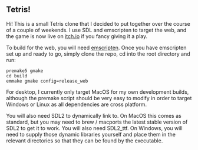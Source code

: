 ## Tetris!

Hi! This is a small Tetris clone that I decided to put together over the course of a couple of weekends. I use SDL and emscripten to target the web, and the game is now live on [itch.io](https://samhaskell.itch.io/tetris) if you fancy giving it a play.

To build for the web, you will need [emscripten](https://emscripten.org/). Once you have emscripten set up and ready to go, simply clone the repo, cd into the root directory and run:

```
premake5 gmake 
cd build
emmake gmake config=release_web
```

For desktop, I currently only target MacOS for my own development builds, although the premake script should be very easy to modify in order to target Windows or Linux as all dependencies are cross platform.

You will also need SDL2 to dynamically link to. On MacOS this comes as standard, but you may need to brew / macports the latest stable version of SDL2 to get it to work. You will also need SDL2_ttf. On Windows, you will need to supply those dynamic libraries yourself and place them in the relevant directories so that they can be found by the executable.